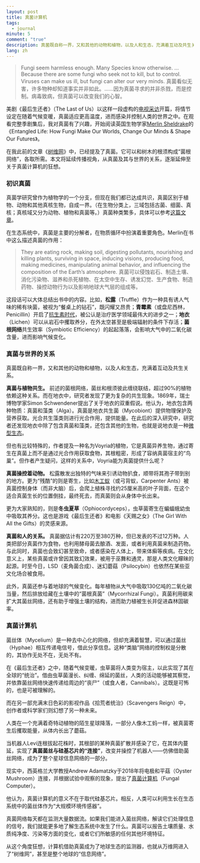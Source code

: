 ```yaml
---
layout: post
title: 真菌计算机
tags:
  - journal
minute: 5
comment: "true"
description: 真菌既自称一界，又和其他的动物和植物，以及人和生态，充满着互动及共生关系。同时，菌丝体作为一种去中心化的网络，充满着智慧。真菌计算机是否可能实现？或许我们借其监测地球生态，也就从万维网进入了树维网，甚至是整个地球的信息网络。
lang: zh
---
```


> Fungi seem harmless enough. Many Species know otherwise. ... Because there are some fungi who seek not to kill, but to control. Viruses can make us ill, but fungi can alter our very minds. 真菌看似无害，许多物种却知道事实并非如此。......因为真菌寻求的并非杀戮，而是控制。病毒致病，但真菌可以改变我们的心智。

美剧《最后生还者》（The Last of Us）以这样一段虚构的[电视采访](https://www.bilibili.com/video/BV1PG4y1X7tV)开篇，将情节设定在随着气候变暖，真菌适应更高温度，进而感染并控制人类的世界之中。在观看完整季剧集后，我对真菌有了兴趣，开始阅读英国生物学家[Merlin Sheldrake](https://www.merlinsheldrake.com)的《Entangled Life: How Fungi Make Our Worlds, Change Our Minds & Shape Our Futures》。

在我此前的文章《[树维网](https://memozine.me/2023/10/08/wood-wide-web)》中，已经提及了真菌。它可以和树木的根须构成“菌根网络”，各取所需。本文将延续传播视角，从真菌及其与世界的关系，逐渐延伸至关于真菌计算机的狂想。

### 初识真菌

真菌学研究曾作为植物学的一个分支，但现在我们都已达成共识，真菌区别于植物、动物和其他真核生物，自成一界。（在生物分类上，三域包括古菌、细菌、真核；真核域又分为动物、植物和真菌等。）真菌种类繁多，具体可以参考[这篇文章](http://www.im.cas.cn/kxcb/wswdjt/201010/t20101008_2979149.html)。

在生态系统中，真菌是主要的分解者，在物质循环中扮演着重要角色。Merlin在书中这么描述真菌的作用：

>They are eating rock, making soil, digesting pollutants, nourishing and killing plants, surviving in space, inducing visions, producing food, making medicines, manipulating animal behavior, and influencing the composition of the Earth’s atmosphere. 真菌可以侵蚀岩石、制造土壤、消化污染物、滋养和杀死植物、在太空中生存、诱发幻觉、生产食物、制造药物、操控动物行为以及影响地球大气层的组成等。

这段话可以大体总结出书中的内容。比如，**松露**（Truffle）作为一种具有诱人气味的稀有块菌，被视为“餐桌上的钻石”，既闪耀又昂贵；**青霉素**（或盘尼西林，Penicillin）开启了[抗生素时代](https://www.acs.org/education/whatischemistry/landmarks/flemingpenicillin/flemingpenicillin-mandarin.html)，被公认是治疗医学领域最伟大的进步之一；**地衣**（Lichen）可以从岩石中攫取养分，在外太空甚至是极端辐射的条件下存活；**菌根网络**共生效率（Symbiotic Efficiency）的起起落落，会影响大气中的二氧化碳含量，进而影响气候变化。

### 真菌与世界的关系

真菌既自称一界，又和其他的动物和植物，以及人和生态，充满着互动及共生关系。

**真菌与植物共生。** 前述的菌根网络，菌丝和根须彼此缠绕联结，超过90%的植物依赖这种关系。而在地衣中，研究者发现了更为复杂的共生现象。1869年，瑞士博物学家Simon Schwendener提出了关于地衣的双重假说。他认为，地衣包含两种物质：真菌和藻类（Alga）。真菌是地衣共生菌（Mycobiont）提供物理保护及营养获取。光合共生藻类则进行光合作用，提供能量。在此后的深入研究中，研究者还发现地衣中除了包含真菌和藻类，还包含其他的生物，也就是说地衣是一种[微型生态](https://www.waysofenlichenment.net)。

但也有比较特殊的，作者提及一种名为Voyria的植物，它是真菌异养生物，通过寄生在真菌上而不是通过光合作用获取食物，其根粗密，形成了容纳真菌宿主的“鸟巢”。但作者产生疑问，这样的关系中，Voyria能为真菌提供什么呢？

**真菌操控着动物。** 松露散发出独特的气味来引诱动物扒食，顺带将其孢子带到别的地方。更为“残酷”的则是寄生，比如[木工蚁](https://www.science.org/content/article/fungus-takes-control-ant-hijacking-its-body-not-its-brain)（或弓背蚁，Carpenter Ants）被真菌控制身体（而非大脑）后，会爬上植株寻找约25厘米高的叶子背面，在这个适合真菌生长的位置倒挂，最终死去，而真菌则会从身体中长出来。

更为大家熟知的，则是**冬虫夏草**（Ophiocordyceps），虫草菌寄生在蝙蝠蛾幼虫中吸取其养分。这也是游戏《最后生还者》和电影《天赐之女》（The Girl With All the Gifts）的灵感来源。

**真菌和人的关系。** 真菌据估计有220万至380万种，但已发表的不过12万种。人类把部分真菌作为食物，也利用酵母菌去酿酒、发面，或者利用真菌来制造药物。与此同时，真菌也会致幻甚至致命，或者感染在人体上，带来体癣等疾病。在文化意义上，某些真菌或许曾因其致幻效果，被用于巫舞和通灵，那是人类文化矇昧的起源。时至今日，LSD（麦角菌合成）、迷幻蘑菇（Psilocybin）也依然在某些亚文化场合被食用。

此外，真菌还参与着地球的气候变化。每年植物从大气中吸取130亿吨的二氧化碳当量，然后排放给藏在土壤中的“菌根真菌”（Mycorrhizal Fungi）。真菌利用碳来扩大其菌丝网络，还有助于增强土壤的结构，进而助力植被生长并促进森林固碳率。

### 真菌计算机

菌丝体（Mycelium）是一种去中心化的网络，但却充满着智慧，可以通过菌丝（Hyphae）相互传递电信号，借此分享信息。这种“类脑”网络的控制权是分散的，其协作无处不在，无处不有。

在《最后生还者》之中，随着气候变暖，虫草菌将人类变为宿主，以此实现了其在全球的“统治”。借由虫草菌漫长、纠缠、绵延的菌丝，人类的活动能够被其察觉，并依靠菌丝网络快速传递给周边的“丧尸”（或食人者，Cannibals）。这既是可怖的，也是可被理解的。

而在另一部充满末日色彩的影视作品《拾荒者统治》（Scavengers Reign）中，创作者或科学家们则幻想了另一种未来。

人类在一个充满着奇特动植物的陌生星球降落，一部分人像木工蚂一样，被真菌寄生后攫取能量，从体内长出了蘑菇。

当机器人Levi连根拔起花株时，其根部的某种真菌扩散并感染了它，在其体内蔓延，实现了**真菌菌丝与硅基芯片的“连接”**，改变并操控了机器人——仿佛借助菌丝网络，成为了整个星球信息网络的一部分。

现实中，西英格兰大学教授Andrew Adamatzky于2018年将电极和平菇（Oyster Mushroom）连接，并根据试验中观察的现象，提出了[真菌计算机](https://royalsocietypublishing.org/doi/10.1098/rsfs.2018.0029)（Fungal Computer）。

他认为，真菌计算机的意义不在于取代硅基芯片。相反，人类可以利用生长在生态系统中的菌丝体作为“大规模环境传感器”。

真菌网络每天都在监测大量数据流。如果我们能进入菌丝网络，解读它们处理信息的信号，我们就能更多地了解生态系统中发生了什么。真菌可以报告土壤质量、水质纯净度、污染等方面的变化，或者它们所敏感的任何其他环境特征。

从这个角度狂想，计算机借助真菌成为了地球生态的监测器，也就从万维网进入了“树维网”，甚至是整个地球的“信息网络”。